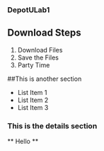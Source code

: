 ### DepotULab1

## Download Steps
1. Download Files
2. Save the Files
3. Party Time

##This is another section
* List Item 1
* List Item 2
* List Item 3

### This is the details section
** Hello **
